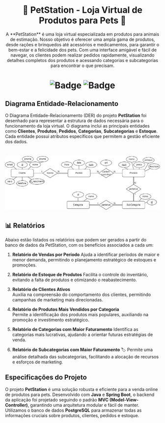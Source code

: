 [//]: # (--------Titulo--------)
<h1 align="center">
  <a>
    🐾 PetStation - Loja Virtual de Produtos para Pets 🛒 
  </a>
</h1>

[//]: # (--------Descricao--------)
<p align="center">
  <a>
  A **PetStation** é uma loja virtual especializada em produtos para animais de estimação. Nosso objetivo é oferecer uma ampla gama de produtos, desde rações e brinquedos até acessórios e medicamentos, para garantir o bem-estar e a felicidade dos pets. Com uma interface amigável e fácil de navegar, os clientes podem realizar pedidos rapidamente, visualizando detalhes completos dos produtos e acessando categorias e subcategorias para encontrar o que precisam.
  </a>
</p>

[//]: # (--------Badge--------)
<h1 align="center">
  
  ![Badge](https://img.shields.io/badge/Linguagem-JAVA-purple)
  ![Badge](https://img.shields.io/badge/SGBD-PostGresql-purple)
  
</h1>

## Diagrama Entidade-Relacionamento
O Diagrama Entidade-Relacionamento (DER) do projeto **PetStation** foi desenhado para representar a estrutura de dados necessária para o funcionamento da loja virtual. O diagrama inclui as principais entidades como **Clientes**, **Produtos**, **Pedidos**, **Categorias**, **Subcategorias** e **Estoque**. Cada entidade possui atributos específicos que permitem a gestão eficiente dos dados.

[//]: # (--------Banner--------)
<h1 align="center">
  
  ![oi](https://github.com/gabryeleite/PetStation/blob/117ecf5cfe03e60ee289c5cafcfaf3d58000bdc1/ER_petstation.jpg)
  
</h1>
 
## 📊 **Relatórios**

Abaixo estão listados os relatórios que podem ser gerados a partir do banco de dados da PetStation, com os benefícios associados a cada um:

1. **Relatório de Vendas por Período** 
   Ajuda a identificar períodos de maior e menor demanda, permitindo o planejamento estratégico de estoques e promoções.

2. **Relatório de Estoque de Produtos** 
   Facilita o controle do inventário, evitando a falta de produtos e otimizando o reabastecimento.

3. **Relatório de Clientes Ativos**   
   Auxilia na compreensão do comportamento dos clientes, permitindo campanhas de marketing mais direcionadas.

4. **Relatório de Produtos Mais Vendidos por Categoria**  
   Permite a identificação dos produtos mais populares, auxiliando na promoção e investimento estratégico.

5. **Relatório de Categorias com Maior Faturamento** 
   Identifica as categorias mais lucrativas, ajudando a orientar futuras estratégias de venda.

6. **Relatório de Subcategorias com Maior Faturamento** 🏷 
   Permite uma análise detalhada das subcategorias, facilitando a alocação de recursos e esforços de marketing.



## Especificações do Projeto 
O projeto **PetStation** é uma solução robusta e eficiente para a venda online de produtos para pets. Desenvolvido com **Java** e **Spring Boot**, o backend da aplicação foi projetado seguindo o padrão **MVC (Model-View-Controller)**, garantindo uma arquitetura modular e fácil de manter. Utilizamos o banco de dados **PostgreSQL** para armazenar todas as informações cruciais sobre produtos, clientes, pedidos e estoque.

